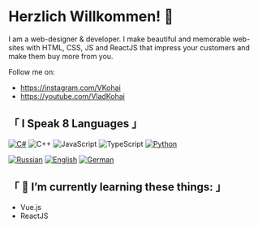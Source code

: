 # Herzlich Willkommen! 👋
I am a web-designer & developer. I make beautiful and memorable web-sites with HTML, CSS, JS and ReactJS that impress your customers and make them buy more from you.

Follow me on:
* https://instagram.com/VKohai
* https://youtube.com/VladKohai

## 「 I Speak 8 Languages 」
[![C#](https://img.shields.io/badge/csharp-black?style=for-the-badge&logo=csharp)](https://github.com/VKohai)
![C++](https://img.shields.io/badge/-C++-365dbf.svg?logo=C%2B%2B&style=flat)
![JavaScript](https://img.shields.io/badge/JavaScript-F7DF1E.svg?logo=JavaScript&style=flat&logoColor=white)
![TypeScript](https://img.shields.io/badge/TypeScript-3178C6.svg?logo=typeScript&style=flat&logoColor=white)
[![Python](https://img.shields.io/badge/python-black?style=for-the-badge&logo=python)](https://github.com/VKohai)

[![Russian](https://img.shields.io/badge/russian%20(Native)-black?style=for-the-badge&logo=russian)](https://github.com/VKohai)
[![English](https://img.shields.io/badge/english%20(B2)-black?style=for-the-badge&logo=english)](https://github.com/VKohai)
[![German](https://img.shields.io/badge/german%20(A2)-black?style=for-the-badge&logo=german)](https://github.com/VKohai)

## 「 🌱 I’m currently learning these things: 」
* Vue.js
* ReactJS
